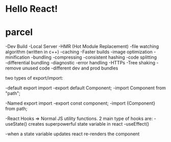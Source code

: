  # Hello React!

 # parcel 
 -Dev Build
 -Local Server
 -HMR (Hot Module Replacement)
 -file watching algorithm (written in c++)
 -caching -Faster builds
 -image optimization
 -minification
 -bundling
 -compressing
 -consistent hashing
 -code splitting  
 -differential bundling
 -diagnostic 
 -error handling
 -HTTPs
 -Tree shaking - remove unused code 
 -different dev and prod bundles

 two types of export/import:

 -default export import
   -export default Component;
   -import Component from "path";

 -Named export import
   -export const component;
   -import {Component} from path;

 -React Hooks => Normal JS utility functions. 2 main type of hooks are:
   -useState() creates superpowerful state variable in react
   -useEffect()

 -when a state variable updates react re-renders the component